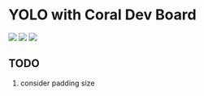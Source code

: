 # YOLO with Coral Dev Board

<img src="https://github.com/ultralytics/yolov5/releases/download/v1.0/splash.jpg"/>
<img src="https://github.com/WongKinYiu/yolov7/raw/main/figure/performance.png"/>
<img src="https://lh3.googleusercontent.com/ySyx1CFwvy7dxA6L7XJCOb4jD6H4UK1DYa6jUUm8EFFbC40ce3YXkWNDKPnQLtATwhSDThPi0Dr5LfJHBzYf6VM7y5W7XT3qYrjWIA=w1000-rw"/>

## TODO

1. consider padding size